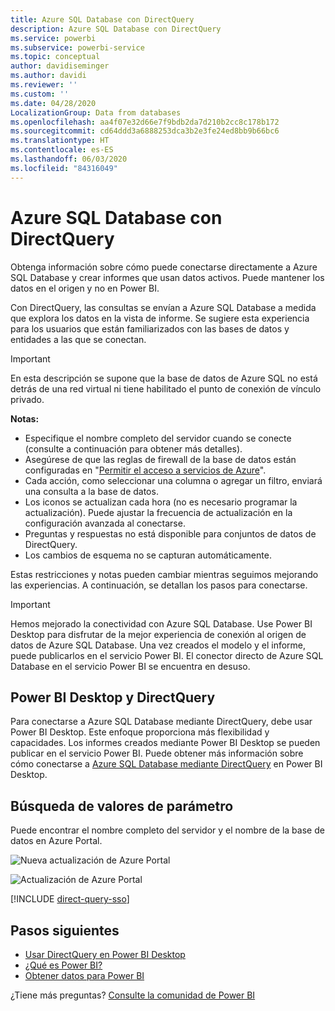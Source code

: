 ```yaml
---
title: Azure SQL Database con DirectQuery
description: Azure SQL Database con DirectQuery
ms.service: powerbi
ms.subservice: powerbi-service
ms.topic: conceptual
author: davidiseminger
ms.author: davidi
ms.reviewer: ''
ms.custom: ''
ms.date: 04/28/2020
LocalizationGroup: Data from databases
ms.openlocfilehash: aa4f07e32d66e7f9bdb2da7d210b2cc8c178b172
ms.sourcegitcommit: cd64ddd3a6888253dca3b2e3fe24ed8bb9b66bc6
ms.translationtype: HT
ms.contentlocale: es-ES
ms.lasthandoff: 06/03/2020
ms.locfileid: "84316049"
---
```

# <a name="azure-sql-database-with-directquery"></a>Azure SQL Database con DirectQuery

Obtenga información sobre cómo puede conectarse directamente a Azure SQL Database y crear informes que usan datos activos. Puede mantener los datos en el origen y no en Power BI.

Con DirectQuery, las consultas se envían a Azure SQL Database a medida que explora los datos en la vista de informe. Se sugiere esta experiencia para los usuarios que están familiarizados con las bases de datos y entidades a las que se conectan.

> [!Important]
> En esta descripción se supone que la base de datos de Azure SQL no está detrás de una red virtual ni tiene habilitado el punto de conexión de vínculo privado.

**Notas:**

* Especifique el nombre completo del servidor cuando se conecte (consulte a continuación para obtener más detalles).
* Asegúrese de que las reglas de firewall de la base de datos están configuradas en "[Permitir el acceso a servicios de Azure](https://docs.microsoft.com/azure/sql-database/sql-database-networkaccess-overview#allow-azure-services)".
* Cada acción, como seleccionar una columna o agregar un filtro, enviará una consulta a la base de datos.
* Los iconos se actualizan cada hora (no es necesario programar la actualización). Puede ajustar la frecuencia de actualización en la configuración avanzada al conectarse.
* Preguntas y respuestas no está disponible para conjuntos de datos de DirectQuery.
* Los cambios de esquema no se capturan automáticamente.

Estas restricciones y notas pueden cambiar mientras seguimos mejorando las experiencias. A continuación, se detallan los pasos para conectarse.

> [!Important]
> Hemos mejorado la conectividad con Azure SQL Database.  Use Power BI Desktop para disfrutar de la mejor experiencia de conexión al origen de datos de Azure SQL Database.  Una vez creados el modelo y el informe, puede publicarlos en el servicio Power BI.  El conector directo de Azure SQL Database en el servicio Power BI se encuentra en desuso.

## <a name="power-bi-desktop-and-directquery"></a>Power BI Desktop y DirectQuery

Para conectarse a Azure SQL Database mediante DirectQuery, debe usar Power BI Desktop. Este enfoque proporciona más flexibilidad y capacidades. Los informes creados mediante Power BI Desktop se pueden publicar en el servicio Power BI. Puede obtener más información sobre cómo conectarse a [Azure SQL Database mediante DirectQuery](desktop-use-directquery.md) en Power BI Desktop.

## <a name="find-parameter-values"></a>Búsqueda de valores de parámetro

Puede encontrar el nombre completo del servidor y el nombre de la base de datos en Azure Portal.

![Nueva actualización de Azure Portal](media/service-azure-sql-database-with-direct-connect/azureportnew_update.png)

![Actualización de Azure Portal](media/service-azure-sql-database-with-direct-connect/azureportal_update.png)

[!INCLUDE [direct-query-sso](../includes/direct-query-sso.md)]

## <a name="next-steps"></a>Pasos siguientes

* [Usar DirectQuery en Power BI Desktop](desktop-use-directquery.md)  
* [¿Qué es Power BI?](../fundamentals/power-bi-overview.md)  
* [Obtener datos para Power BI](service-get-data.md)  

¿Tiene más preguntas? [Consulte la comunidad de Power BI](https://community.powerbi.com/)

